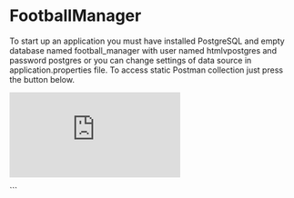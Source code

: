 # FootballManager

To start up an application you must have installed PostgreSQL and empty database named football_manager with user named htmlvpostgres and password postgres or you can change settings of data source in application.properties file.
To access static Postman collection just press the button below.

[![Run in Postman](https://run.pstmn.io/button.js)](https://www.getpostman.com/run-collection/18e8b7d02bcfe41b1cf4)
<div class="postman-run-button"
data-postman-action="collection/import"
data-postman-var-1="18e8b7d02bcfe41b1cf4"></div>
<script type="text/javascript">
  (function (p,o,s,t,m,a,n) {
    !p[s] && (p[s] = function () { (p[t] || (p[t] = [])).push(arguments); });
    !o.getElementById(s+t) && o.getElementsByTagName("head")[0].appendChild((
      (n = o.createElement("script")),
      (n.id = s+t), (n.async = 1), (n.src = m), n
    ));
  }(window, document, "_pm", "PostmanRunObject", "https://run.pstmn.io/button.js"));
</script>
```
